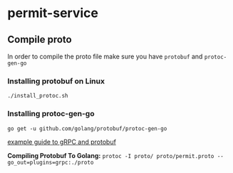 # permit-service

## Compile proto

In order to compile the proto file make sure you have `protobuf` and `protoc-gen-go`

### Installing protobuf on Linux

`./install_protoc.sh`

### Installing protoc-gen-go

`go get -u github.com/golang/protobuf/protoc-gen-go`

[example guide to gRPC and protobuf](https://grpc.io/docs/quickstart/go.html)

**Compiling Protobuf To Golang:**
`protoc -I proto/ proto/permit.proto --go_out=plugins=grpc:./proto`